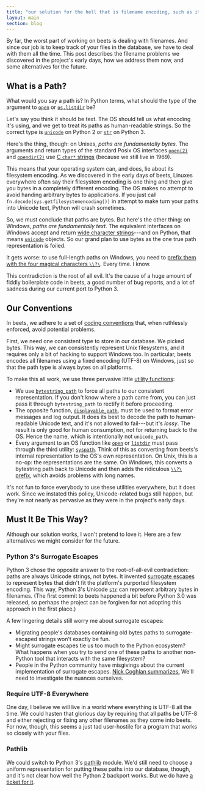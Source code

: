 ```yaml
---
title: "our solution for the hell that is filename encoding, such as it is"
layout: main
section: blog
---
```

By far, the worst part of working on beets is dealing with filenames. And since our job is to keep track of your files in the database, we have to deal with them all the time. This post describes the filename problems we discovered in the project's early days, how we address them now, and some alternatives for the future.

## What is a Path?

What would you say a path is? In Python terms, what should the type of the argument to [`open`][open] or [`os.listdir`][listdir] be?

[open]: https://docs.python.org/2/library/functions.html#open
[listdir]: https://docs.python.org/2/library/os.html#os.listdir

Let's say you think it should be text. The OS should tell us what encoding it's using, and we get to treat its paths as human-readable strings. So the correct type is [`unicode`][unicode] on Python 2 or [`str`][str] on Python 3.

Here's the thing, though: on Unixes, *paths are fundamentally bytes*. The arguments and return types of the standard Posix OS interfaces [`open(2)`][os-open] and [`opendir(2)`][os-opendir] use [C `char*` strings][cstring] (because we still live in 1969).

This means that your operating system can, and does, lie about its filesystem encoding. As we discovered in the early days of beets, Linuxes everywhere often say their filesystem encoding is one thing and then give you bytes in a completely different encoding. The OS makes no attempt to avoid handing arbitrary bytes to applications. If you just call `fn.decode(sys.getfilesystemencoding())` in attempt to make turn your paths into Unicode text, Python will crash sometimes.

So, we must conclude that paths are bytes. But here's the other thing: on Windows, *paths are fundamentally text*. The equivalent interfaces on Windows accept and return [wide character strings][winstrings]---and on Python, that means [`unicode`][unicode] objects. So our grand plan to use bytes as the one true path representation is foiled.

It gets worse: to use full-length paths on Windows, you need to [prefix them with the four magical characters `\\?\`][win-prefix]. Every time. I know.

[winstrings]: https://msdn.microsoft.com/en-us/library/windows/desktop/ff381407(v=vs.85).aspx
[cstring]: https://en.wikibooks.org/wiki/C_Programming/Strings
[os-open]: http://pubs.opengroup.org/onlinepubs/009695399/functions/open.html
[os-opendir]: http://pubs.opengroup.org/onlinepubs/009695399/functions/opendir.html
[unicode]: https://docs.python.org/2/library/functions.html#unicode
[str]: https://docs.python.org/3/library/stdtypes.html#text-sequence-type-str
[win-prefix]: https://msdn.microsoft.com/en-us/library/windows/desktop/aa365247(v=vs.85).aspx

This contradiction is the root of all evil.
It's the cause of a huge amount of fiddly boilerplate code in beets, a good number of bug reports, and a lot of sadness during our current port to Python 3.

## Our Conventions

In beets, we adhere to a set of [coding conventions][hacking] that, when ruthlessly enforced, avoid potential problems.

First, we need one consistent type to store in our database. We picked bytes. This way, we can consistently represent Unix filesystems, and it requires only a bit of hacking to support Windows too. In particular, beets encodes all filenames using a fixed encoding (UTF-8) on Windows, just so that the path type is always bytes on all platforms.

To make this all work, we use three pervasive little [utility functions][util]:

* We use [`bytestring_path`][bytestring_path] to force all paths to our consistent representation. If you don't know where a path came from, you can just pass it through `bytestring_path` to rectify it before proceeding.
* The opposite function, [`displayable_path`][displayable_path], must be used to format error messages and log output. It does its best to decode the path to human-readable Unicode text, and it's not allowed to fail---but it's *lossy*. The result is only good for human consumption, not for returning back to the OS. Hence the name, which is intentionally not `unicode_path`.
* Every argument to an OS function like [`open`][open] or [`listdir`][listdir] must pass through the third utility: [`syspath`][syspath]. Think of this as converting from beets's internal representation to the OS's own representation. On Unix, this is a no-op: the representations are the same. On Windows, this converts a bytestring path back to Unicode and then adds the ridiculous [`\\?\` prefix][win-prefix], which avoids problems with long names.

It's not fun to force everybody to use these utilities everywhere, but it does work. Since we instated this policy, Unicode-related bugs still happen, but they're not nearly as pervasive as they were in the project's early days.

[displayable_path]: https://github.com/beetbox/beets/blob/42d642f1f603645ca8c3f6b0a17cd3048ef857c8/beets/util/__init__.py#L337-L353
[hacking]: https://github.com/beetbox/beets/wiki/Hacking#handling-paths
[bytestring_path]: https://github.com/beetbox/beets/blob/42d642f1f603645ca8c3f6b0a17cd3048ef857c8/beets/util/__init__.py#L316-L334
[syspath]: https://github.com/beetbox/beets/blob/42d642f1f603645ca8c3f6b0a17cd3048ef857c8/beets/util/__init__.py#L356-L387
[util]: https://github.com/beetbox/beets/blob/master/beets/util/__init__.py

## Must It Be This Way?

Although our solution works, I won't pretend to love it. Here are a few alternatives we might consider for the future.

### Python 3's Surrogate Escapes

Python 3 chose the opposite answer to the root-of-all-evil contradiction: paths are always Unicode strings, not bytes. It invented [surrogate escapes][pep383] to represent bytes that didn't fit the platform's purported filesystem encoding. This way, Python 3's Unicode [`str`][str] can represent arbitrary bytes in filenames. (The first commit to beets happened a bit before Python 3.0 was released, so perhaps the project can be forgiven for not adopting this approach in the first place.)

A few lingering details still worry me about surrogate escapes:

* Migrating people's databases containing old bytes paths to surrogate-escaped strings won't exactly be fun.
* Might surrogate escapes tie us too much to the Python ecosystem? What happens when you try to send one of these paths to another non-Python tool that interacts with the same filesystem?
* People in the Python community have misgivings about the current implementation of surrogate escapes. [Nick Coghlan summarizes.][ncoghlan] We'll need to investigate the nuances ourselves.

[ncoghlan]: https://thoughtstreams.io/ncoghlan_dev/missing-pieces-in-python-3-unicode/

### Require UTF-8 Everywhere

One day, I believe we will live in a world where everything is UTF-8 all the time. We could hasten that glorious day by requiring that all paths be UTF-8 and either rejecting or fixing any other filenames as they come into beets. For now, though, this seems a just tad user-hostile for a program that works so closely with your files.

### Pathlib

We could switch to Python 3's [pathlib][] module. We'd still need to choose a uniform representation for putting these paths into our database, though, and it's not clear how well the Python 2 backport works. But we do have [a ticket for it][pathlib-ticket].

[pathlib-ticket]: https://github.com/beetbox/beets/issues/1409
[pathlib]: https://docs.python.org/3/library/pathlib.html
[pep383]: https://www.python.org/dev/peps/pep-0383/
